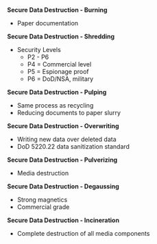 
**Secure Data Destruction - Burning**
* Paper documentation

**Secure Data Destruction - Shredding**
* Security Levels
	* P2 - P6
	* P4 = Commercial level
	* P5 = Espionage proof
	* P6 = DoD/NSA, military

**Secure Data Destruction - Pulping**
* Same process as recycling
* Reducing documents to paper slurry

**Secure Data Destruction - Overwriting**
* Writing new data over deleted data
* DoD 5220.22 data sanitization standard

**Secure Data Destruction - Pulverizing**
* Media destruction

**Secure Data Destruction - Degaussing**
* Strong magnetics
* Commercial grade

**Secure Data Destruction - Incineration**
* Complete destruction of all media components